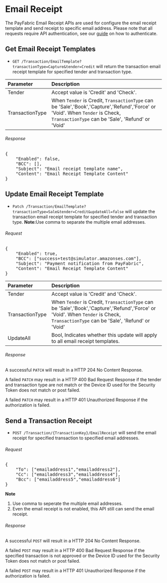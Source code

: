 Email Receipt
=================

The PayFabric Email Receipt APIs are used for configure the email receipt template and send receipt to specific email address.  Please note that all requests require API authentication, see our [guide](Authentication.md) on how to authenticate.

Get Email Receipt Templates
---------------------------

* `GET /Transaction/EmailTemplate?transactionType=Capture&tender=Credit` will return the transaction email receipt template for specified tender and transaction type.

| Parameter  | Description|
| :-----------|:---------| 
| Tender | Accept value is 'Credit' and 'Check'. |
| TransactionType | When `Tender` is Credit, `TransactionType` can be 'Sale','Book','Capture','Refund','Force' or 'Void'. When `Tender` is Check, `TransactionType` can be 'Sale', 'Refund' or 'Void'|

###### Response
<pre>
{
    "Enabled": false,
    "BCC": [],
    "Subject": "Email receipt template name",
    "Content": "Email Receipt Template Content"
}  
</pre>

Update Email Receipt Template
-----------------------------
* `Patch /Transaction/EmailTemplate?transactionType=Sale&tender=Credit&updateAll=false` will update the transaction email receipt template for specified tender and transaction type. <b>Note:</b>Use comma to separate the multiple email addresses.

###### Request
<pre>
{
    "Enabled": true,
    "BCC": ["success+test@simulator.amazonses.com"],
    "Subject": "Payment notification from PayFabric",
    "Content": "Email Receipt Template Content"
}
</pre>
| Parameter  | Description|
| :-----------|:---------| 
| Tender | Accept value is 'Credit' and 'Check'. |
| TransactionType | When `Tender` is Credit, `TransactionType` can be 'Sale','Book','Capture','Refund','Force' or 'Void'. When `Tender` is Check, `TransactionType` can be 'Sale', 'Refund' or 'Void'|
| UpdateAll|Bool, Indicates whether this update will apply to all email receipt templates.  |

###### Response
A successful `PATCH` will result in a HTTP 204 No Content Response.

A failed `PATCH` may result in a HTTP 400 Bad Request Response if the tender and transaction type are not match or the Device ID used for the Security Token does not match or post failed.

A failed `PATCH` may result in a HTTP 401 Unauthorized Response if the authorization is failed.

Send a Transaction Receipt
---------------------------
* `POST /Transaction/{TransactionKey}/EmailReceipt` will send the email receipt for specified transaction to specified email addresses.

###### Request
<pre>
{
    "To": ["emailaddress1","emailaddress2"],
    "Cc": ["emailaddress3","emailaddress4"],
    "Bcc": ["emailaddress5","emailaddress6"]
}
</pre>

<b>Note</b>
1. Use comma to seperate the multiple email addresses.
2. Even the email receipt is not enabled, this API still can send the email receipt.

###### Response
A successful `POST` will result in a HTTP 204 No Content Response.

A failed `POST` may result in a HTTP 400 Bad Request Response if the specified transaction is not approved or the Device ID used for the Security Token does not match or post failed.

A failed `POST` may result in a HTTP 401 Unauthorized Response if the authorization is failed.
